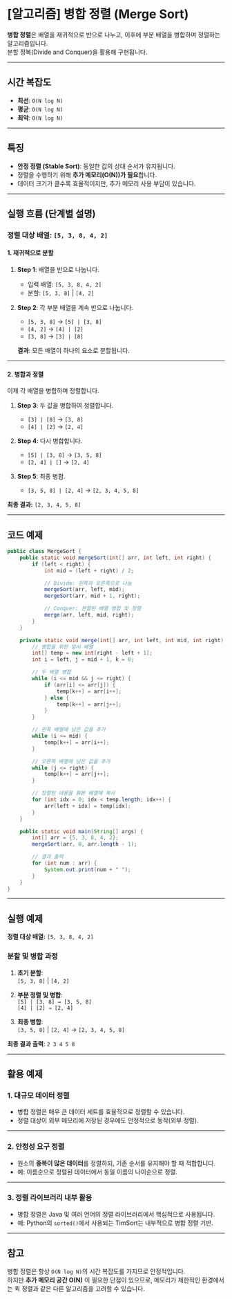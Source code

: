 # [알고리즘] 병합 정렬 (Merge Sort)

**병합 정렬**은 배열을 재귀적으로 반으로 나누고, 이후에 부분 배열을 병합하며 정렬하는 알고리즘입니다.  
분할 정복(Divide and Conquer)을 활용해 구현됩니다.

---

## 시간 복잡도
- **최선**: `O(N log N)`
- **평균**: `O(N log N)`
- **최악**: `O(N log N)`

---

## 특징
- **안정 정렬 (Stable Sort)**: 동일한 값의 상대 순서가 유지됩니다.
- 정렬을 수행하기 위해 **추가 메모리(O(N))가 필요**합니다.
- 데이터 크기가 클수록 효율적이지만, 추가 메모리 사용 부담이 있습니다.

---

## 실행 흐름 (단계별 설명)

### 정렬 대상 배열: `[5, 3, 8, 4, 2]`

#### 1. 재귀적으로 분할
1. **Step 1**: 배열을 반으로 나눕니다.
    - 입력 배열: `[5, 3, 8, 4, 2]`
    - 분할: `[5, 3, 8]` | `[4, 2]`

2. **Step 2**: 각 부분 배열을 계속 반으로 나눕니다.
    - `[5, 3, 8]` → `[5] | [3, 8]`
    - `[4, 2]` → `[4] | [2]`
    - `[3, 8]` → `[3] | [8]`

   **결과**: 모든 배열이 하나의 요소로 분할됩니다.

---

#### 2. 병합과 정렬
이제 각 배열을 병합하며 정렬합니다.

1. **Step 3**: 두 값을 병합하여 정렬합니다.
    - `[3] | [8]` → `[3, 8]`
    - `[4] | [2]` → `[2, 4]`

2. **Step 4**: 다시 병합합니다.
    - `[5] | [3, 8]` → `[3, 5, 8]`
    - `[2, 4] | []` → `[2, 4]`

3. **Step 5**: 최종 병합.
    - `[3, 5, 8] | [2, 4]` → `[2, 3, 4, 5, 8]`

**최종 결과:** `[2, 3, 4, 5, 8]`

---

## 코드 예제

```java
public class MergeSort {
    public static void mergeSort(int[] arr, int left, int right) {
        if (left < right) {
            int mid = (left + right) / 2;

            // Divide: 왼쪽과 오른쪽으로 나눔
            mergeSort(arr, left, mid);
            mergeSort(arr, mid + 1, right);

            // Conquer: 분할된 배열 병합 및 정렬
            merge(arr, left, mid, right);
        }
    }

    private static void merge(int[] arr, int left, int mid, int right) {
        // 병합을 위한 임시 배열
        int[] temp = new int[right - left + 1];
        int i = left, j = mid + 1, k = 0;

        // 두 배열 병합
        while (i <= mid && j <= right) {
            if (arr[i] <= arr[j]) {
                temp[k++] = arr[i++];
            } else {
                temp[k++] = arr[j++];
            }
        }

        // 왼쪽 배열에 남은 값을 추가
        while (i <= mid) {
            temp[k++] = arr[i++];
        }

        // 오른쪽 배열에 남은 값을 추가
        while (j <= right) {
            temp[k++] = arr[j++];
        }

        // 정렬된 내용을 원본 배열에 복사
        for (int idx = 0; idx < temp.length; idx++) {
            arr[left + idx] = temp[idx];
        }
    }

    public static void main(String[] args) {
        int[] arr = {5, 3, 8, 4, 2};
        mergeSort(arr, 0, arr.length - 1);

        // 결과 출력
        for (int num : arr) {
            System.out.print(num + " ");
        }
    }
}
```

---

## 실행 예제

**정렬 대상 배열:** `[5, 3, 8, 4, 2]`

### 분할 및 병합 과정
1. **초기 분할**:  
   `[5, 3, 8]` | `[4, 2]`

2. **부분 정렬 및 병합**:  
   `[5] | [3, 8] → [3, 5, 8]`  
   `[4] | [2] → [2, 4]`

3. **최종 병합**:  
   `[3, 5, 8]` | `[2, 4]` → `[2, 3, 4, 5, 8]`

**최종 결과 출력**: `2 3 4 5 8`

---

## 활용 예제

### 1. 대규모 데이터 정렬
- 병합 정렬은 매우 큰 데이터 세트를 효율적으로 정렬할 수 있습니다.
- 정렬 대상이 외부 메모리에 저장된 경우에도 안정적으로 동작(외부 정렬).

---

### 2. 안정성 요구 정렬
- 원소의 **중복이 많은 데이터**를 정렬하되, 기존 순서를 유지해야 할 때 적합합니다.
- 예: 이름순으로 정렬된 데이터에서 동일 이름의 나이순으로 정렬.

---

### 3. 정렬 라이브러리 내부 활용
- 병합 정렬은 Java 및 여러 언어의 정렬 라이브러리에서 핵심적으로 사용됩니다.
- 예: Python의 `sorted()`에서 사용되는 TimSort는 내부적으로 병합 정렬 기반.

---

## 참고
병합 정렬은 항상 `O(N log N)`의 시간 복잡도를 가지므로 안정적입니다.  
하지만 **추가 메모리 공간 O(N)** 이 필요한 단점이 있으므로, 메모리가 제한적인 환경에서는 퀵 정렬과 같은 다른 알고리즘을 고려할 수 있습니다.
